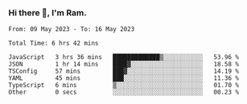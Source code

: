 ### Hi there 👋, I'm Ram.

<!--START_SECTION:waka-->

```text
From: 09 May 2023 - To: 16 May 2023

Total Time: 6 hrs 42 mins

JavaScript   3 hrs 36 mins   █████████████▒░░░░░░░░░░░   53.96 %
JSON         1 hr 14 mins    ████▓░░░░░░░░░░░░░░░░░░░░   18.58 %
TSConfig     57 mins         ███▓░░░░░░░░░░░░░░░░░░░░░   14.19 %
YAML         45 mins         ███░░░░░░░░░░░░░░░░░░░░░░   11.36 %
TypeScript   6 mins          ▒░░░░░░░░░░░░░░░░░░░░░░░░   01.70 %
Other        0 secs          ░░░░░░░░░░░░░░░░░░░░░░░░░   00.23 %
```

<!--END_SECTION:waka-->

